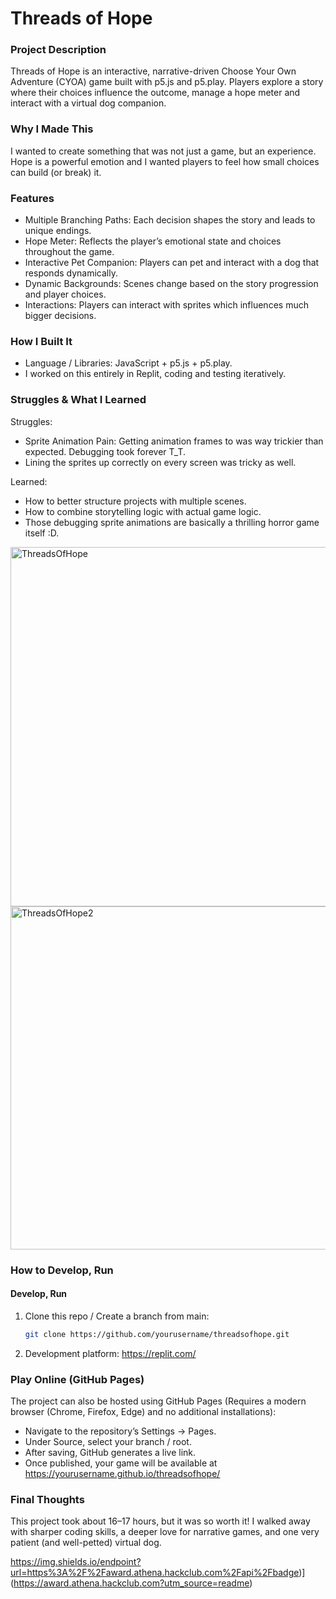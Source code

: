 # Threads of Hope

###  Project Description
Threads of Hope is an interactive, narrative-driven Choose Your Own Adventure (CYOA) game built with p5.js and p5.play. Players explore a story where their choices influence the outcome, manage a hope meter and interact with a virtual dog companion.

### Why I Made This
I wanted to create something that was not just a game, but an experience. Hope is a powerful emotion and I wanted players to feel how small choices can build (or break) it.

###  Features
- Multiple Branching Paths: Each decision shapes the story and leads to unique endings.
- Hope Meter: Reflects the player’s emotional state and choices throughout the game.
- Interactive Pet Companion: Players can pet and interact with a dog that responds dynamically.
- Dynamic Backgrounds: Scenes change based on the story progression and player choices.
- Interactions: Players can interact with sprites which influences much bigger decisions.

### How I Built It
- Language / Libraries: JavaScript + p5.js + p5.play.
- I worked on this entirely in Replit, coding and testing iteratively.

### Struggles & What I Learned
Struggles:
- Sprite Animation Pain: Getting animation frames to was way trickier than expected. Debugging took forever T_T.
- Lining the sprites up correctly on every screen was tricky as well.

Learned:
- How to better structure projects with multiple scenes.
- How to combine storytelling logic with actual game logic.
- Those debugging sprite animations are basically a thrilling horror game itself :D.

<img width="852" height="575" alt="ThreadsOfHope" src="https://github.com/user-attachments/assets/63f57e45-5826-4d7c-a5f7-1e1ffce62187" />

<img width="826" height="549" alt="ThreadsOfHope2" src="https://github.com/user-attachments/assets/58b1188e-efef-4e24-9158-ed73b7bdb829" />

### How to Develop, Run  

#### Develop, Run 
1. Clone this repo / Create a branch from main:  
   ```bash
   git clone https://github.com/yourusername/threadsofhope.git
2. Development platform: https://replit.com/

### Play Online (GitHub Pages)

The project can also be hosted using GitHub Pages (Requires a modern browser (Chrome, Firefox, Edge) and no additional installations):
- Navigate to the repository’s Settings → Pages.
- Under Source, select your branch / root.
- After saving, GitHub generates a live link.
- Once published, your game will be available at https://yourusername.github.io/threadsofhope/
  
### Final Thoughts
This project took about 16–17 hours, but it was so worth it! I walked away with sharper coding skills, a deeper love for narrative games, and one very patient (and well-petted) virtual dog.  

https://img.shields.io/endpoint?url=https%3A%2F%2Faward.athena.hackclub.com%2Fapi%2Fbadge)](https://award.athena.hackclub.com?utm_source=readme)
